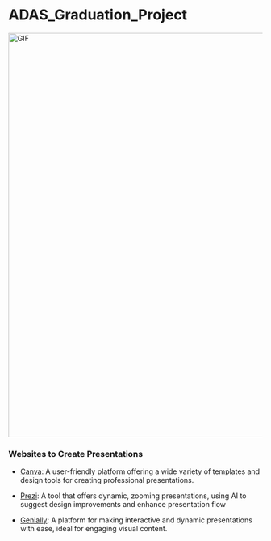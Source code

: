 # ADAS_Graduation_Project

<img src="https://media.giphy.com/media/0HR6cjY8Q1XQlmjVVa/giphy.gif" alt="GIF" width="800" />


### Websites to Create Presentations

- [Canva](https://www.canva.com/): A user-friendly platform offering a wide variety of templates and design tools for creating professional presentations.
  
- [Prezi](https://prezi.com/dashboard/next/#/all): A tool that offers dynamic, zooming presentations, using AI to suggest design improvements and enhance presentation flow
  
- [Genially](https://genially.com/): A platform for making interactive and dynamic presentations with ease, ideal for engaging visual content.
